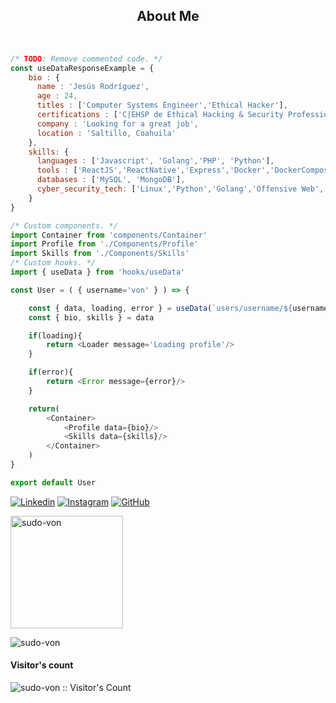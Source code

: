 <h2 align="center">About Me</h2>
<br>

```javascript
/* TODO: Remove commented code. */
const useDataResponseExample = {
    bio : {
      name : 'Jesús Rodríguez',
      age : 24,
      titles : ['Computer Systems Engineer','Ethical Hacker'],
      certifications : ['C|EHSP de Ethical Hacking & Security Professional'],
      company : 'Looking for a great job',
      location : 'Saltillo, Coahuila'
    },
    skills: {
      languages : ['Javascript', 'Golang','PHP', 'Python'],
      tools : ['ReactJS','ReactNative','Express','Docker','DockerCompose','Webpack','Linux','A lot of libraries and frameworks'],
      databases : ['MySQL', 'MongoDB'],
      cyber_security_tech: ['Linux','Python','Golang','Offensive Web','Forensics', 'OSINT']
    }
}
```

```javascript
/* Custom components. */
import Container from 'components/Container'
import Profile from './Components/Profile'
import Skills from './Components/Skills'
/* Custom hooks. */
import { useData } from 'hooks/useData'

const User = ( { username='von' } ) => {

    const { data, loading, error } = useData(`users/username/${username}`)  
    const { bio, skills } = data

    if(loading){
        return <Loader message='Loading profile'/>
    }

    if(error){
        return <Error message={error}/>
    }

    return(
        <Container>
            <Profile data={bio}/>
            <Skills data={skills}/>
        </Container>
    )
}

export default User
```
[![Linkedin](https://img.shields.io/badge/-von-blue?style=flat-square&logo=Linkedin&logoColor=white&link=https://www.linkedin.com/in/jes%C3%BAs-%C3%A1ngel-rodr%C3%ADguez-mart%C3%ADnez-84991a1b4/)](https://www.linkedin.com/in/jes%C3%BAs-%C3%A1ngel-rodr%C3%ADguez-mart%C3%ADnez-84991a1b4/)
[![Instagram](https://img.shields.io/badge/-von-yellow?style=flat-square&logo=Instagram&logoColor=white&link=https://www.instagram.com/developerjesus/)](https://www.instagram.com/developerjesus/)
[![GitHub](https://img.shields.io/github/followers/sudo-von?label=follow&style=social)](https://github.com/sudo-von)


<p>
  <img height="180em" src="https://github-readme-stats-eight-theta.vercel.app/api?username=sudo-von&show_icons=true&theme=material-palenight&include_all_commits=true&count_private=true" alt="sudo-von" />
</p>
<p>
  <img align="left" src="https://github-readme-stats.vercel.app/api/top-langs/?username=sudo-von&layout=compact&theme=material-palenight&count_private=false" alt="sudo-von" />
</p><br>
<h4>Visitor's count</h4>
<p><img src="https://profile-counter.glitch.me/{sudo-von}/count.svg" alt="sudo-von :: Visitor's Count" /></p>
